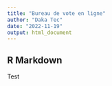 ```yaml
---
title: "Bureau de vote en ligne"
author: "Daka Tec"
date: "2022-11-19"
output: html_document
---
```

## R Markdown

Test